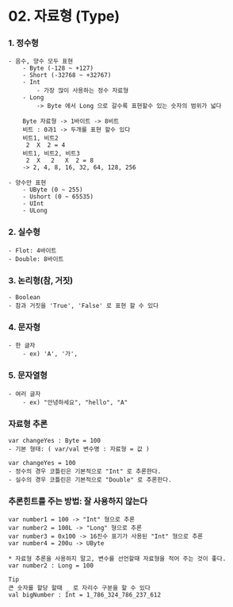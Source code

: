 # 02. 자료형 (Type)

### 1. 정수형
    - 음수, 양수 모두 표현
        - Byte (-128 ~ +127)
        - Short (-32768 ~ +32767)
        - Int
            - 가장 많이 사용하는 정수 자료형
        - Long
            -> Byte 에서 Long 으로 갈수록 표현할수 있는 숫자의 범위가 넓다

        Byte 자료형 -> 1바이트 -> 8비트
        비트 : 0과1 -> 두개를 표현 할수 있다
        비트1, 비트2
         2  X  2 = 4
        비트1, 비트2, 비트3
         2  X   2   X  2 = 8
        -> 2, 4, 8, 16, 32, 64, 128, 256

    - 양수만 표현
        - UByte (0 ~ 255)
        - Ushort (0 ~ 65535)
        - UInt
        - ULong

### 2. 실수형
    - Flot: 4바이트
    - Double: 8바이트

### 3. 논리형(참, 거짓)
    - Boolean
    - 참과 거짓을 'True', 'False' 로 표현 할 수 있다

### 4. 문자형
    - 한 글자
        - ex) 'A', '가',

### 5. 문자열형
    - 여러 글자
        - ex) "안녕하세요", "hello", "A"

### 자료형 추론
    var changeYes : Byte = 100
    - 기본 형태: ( var/val 변수명 : 자료형 = 값 )

    var changeYes = 100
    - 정수의 경우 코틀린은 기본적으로 "Int" 로 추론한다.
    - 실수의 경우 코틀린은 기본적으로 "Double" 로 추론한다.

### 추론힌트를 주는 방법: 잘 사용하지 않는다
    var number1 = 100 -> "Int" 형으로 추론
    var number2 = 100L -> "Long" 형으로 추론
    var number3 = 0x100 -> 16진수 표기가 사용된 "Int" 형으로 추론
    var number4 = 200u -> UByte

    * 자료형 추론을 사용하지 말고, 변수를 선언할때 자료형을 적어 주는 것이 좋다.
    var number2 : Long = 100

    Tip
    큰 숫자를 할당 할때 _ 로 자리수 구분을 할 수 있다
    val bigNumber : Int = 1_786_324_786_237_612